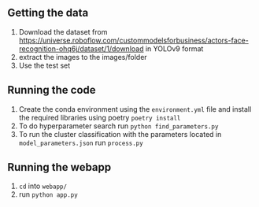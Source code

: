 ## Getting the data
1. Download the dataset from https://universe.roboflow.com/custommodelsforbusiness/actors-face-recognition-ohq6j/dataset/1/download
in YOLOv9 format
2. extract the images to the images/folder
3. Use the test set

## Running the code
1. Create the conda environment using the ```environment.yml``` file and install the required libraries using poetry ```poetry install```
2. To do hyperparameter search run ```python find_parameters.py``` 
3. To run the cluster classification with the parameters located in ```model_parameters.json``` run ```process.py```

## Running the webapp
1. ```cd``` into ```webapp/```
2. run ```python app.py```